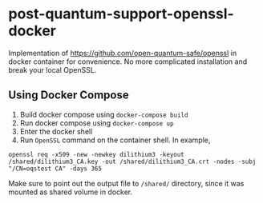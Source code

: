 # post-quantum-support-openssl-docker
Implementation of https://github.com/open-quantum-safe/openssl in docker container for convenience. No more complicated installation and break your local OpenSSL.

## Using Docker Compose
1. Build docker compose using `docker-compose build`
2. Run docker compose using `docker-compose up`
3. Enter the docker shell
4. Run `OpenSSL` command on the container shell. In example, 

```
openssl req -x509 -new -newkey dilithium3 -keyout /shared/dilithium3_CA.key -out /shared/dilithium3_CA.crt -nodes -subj "/CN=oqstest CA" -days 365
```

Make sure to point out the output file to `/shared/` directory, since it was mounted as shared volume in docker.